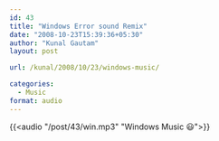 ```yaml
---
id: 43
title: "Windows Error sound Remix"
date: "2008-10-23T15:39:36+05:30"
author: "Kunal Gautam"
layout: post

url: /kunal/2008/10/23/windows-music/

categories:
  - Music
format: audio
---
```


{{<audio "/post/43/win.mp3" "Windows Music 😃">}}
